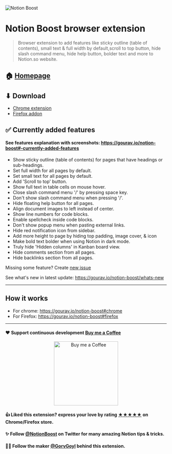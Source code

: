 ![Notion Boost](./src/images/readme/header.jpg)

# Notion Boost browser extension

> Browser extension to add features like sticky outline (table of contents), small text & full width by default,scroll to top button, hide slash command menu, hide help button, bolder text and more to Notion.so website.

## 🏠 [Homepage](https://gourav.io/notion-boost)

## ⬇ Download

- [Chrome extension](https://chrome.google.com/webstore/detail/notion-boost/eciepnnimnjaojlkcpdpcgbfkpcagahd)
- [Firefox addon](https://addons.mozilla.org/en-US/firefox/addon/notion-boost/)

## ✅ Currently added features

#### See features explanation with screenshots: https://gourav.io/notion-boost#-currently-added-features

- Show sticky outline (table of contents) for pages that have headings or sub-headings.
- Set full width for all pages by default.
- Set small text for all pages by default.
- Add 'Scroll to top' button.
- Show full text in table cells on mouse hover.
- Close slash command menu '/' by pressing space key.
- Don't show slash command menu when pressing '/'.
- Hide floating help button for all pages.
- Align document images to left instead of center.
- Show line numbers for code blocks.
- Enable spellcheck inside code blocks.
- Don't show popup menu when pasting external links.
- Hide red notification icon from sidebar.
- Add more height to page by hiding top padding, image cover, & icon
- Make bold text bolder when using Notion in dark mode.
- Truly hide 'Hidden columns' in Kanban board view.
- Hide comments section from all pages.
- Hide backlinks section from all pages.

Missing some feature? Create [new issue](https://github.com/GorvGoyl/Notion-Boost-browser-extension/issues/new)

See what's new in latest update: https://gourav.io/notion-boost/whats-new

---

## How it works

- For chrome: https://gourav.io/notion-boost#chrome
- For Firefox: https://gourav.io/notion-boost#firefox

---

#### ❤ Support continuous development [Buy me a Coffee](https://ko-fi.com/gorvgoyl)

<p align="center">
  <a href="https://ko-fi.com/gorvgoyl">
  <img src="./src/images/readme/bmc.png" width="200" alt="Buy me a Coffee"/>
  </a>
</p>

#### 👍 Liked this extension? express your love by rating [★★★★★](https://chrome.google.com/webstore/detail/notion-boost/eciepnnimnjaojlkcpdpcgbfkpcagahd) on Chrome/Firefox store.

#### ✨ Follow [@NotionBoost](https://twitter.com/intent/follow?user_id=1312809481240154112) on Twitter for many amazing Notion tips & tricks.

#### 👨‍💻 Follow the maker [@GorvGoyl](https://twitter.com/intent/follow?user_id=325435736) behind this extension.

